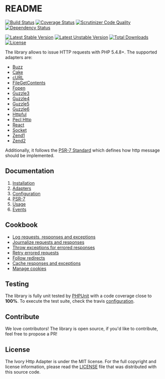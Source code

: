 # README

[![Build Status](https://secure.travis-ci.org/egeloen/ivory-http-adapter.png?branch=master)](http://travis-ci.org/egeloen/ivory-http-adapter)
[![Coverage Status](https://coveralls.io/repos/egeloen/ivory-http-adapter/badge.png?branch=master)](https://coveralls.io/r/egeloen/ivory-http-adapter?branch=master)
[![Scrutinizer Code Quality](https://scrutinizer-ci.com/g/egeloen/ivory-http-adapter/badges/quality-score.png?b=master)](https://scrutinizer-ci.com/g/egeloen/ivory-http-adapter/?branch=master)
[![Dependency Status](http://www.versioneye.com/php/egeloen:http-adapter/badge.svg)](http://www.versioneye.com/php/egeloen:http-adapter)

[![Latest Stable Version](https://poser.pugx.org/egeloen/http-adapter/v/stable.svg)](https://packagist.org/packages/egeloen/http-adapter)
[![Latest Unstable Version](https://poser.pugx.org/egeloen/http-adapter/v/unstable.svg)](https://packagist.org/packages/egeloen/http-adapter)
[![Total Downloads](https://poser.pugx.org/egeloen/http-adapter/downloads.svg)](https://packagist.org/packages/egeloen/http-adapter)
[![License](https://poser.pugx.org/egeloen/http-adapter/license.svg)](https://packagist.org/packages/egeloen/http-adapter)

The library allows to issue HTTP requests with PHP 5.4.8+. The supported adapters are:

 - [Buzz](https://github.com/kriswallsmith/Buzz)
 - [Cake](http://cakephp.org/)
 - [cURL](http://curl.haxx.se/)
 - [FileGetContents](http://php.net/manual/en/function.file-get-contents.php)
 - [Fopen](http://php.net/manual/en/function.fopen.php)
 - [Guzzle3](http://guzzle3.readthedocs.org/)
 - [Guzzle4](http://guzzle.readthedocs.org/en/v5/)
 - [Guzzle5](http://guzzle.readthedocs.org/en/v5/)
 - [Guzzle6](http://guzzle.readthedocs.org/en/v6/)
 - [Httpful](http://phphttpclient.com/)
 - [Pecl Http](http://devel-m6w6.rhcloud.com/mdref/http)
 - [React](http://reactphp.org/)
 - [Socket](http://php.net/manual/en/function.stream-socket-client.php)
 - [Zend1](http://framework.zend.com/manual/1.12/en/zend.http.html)
 - [Zend2](http://framework.zend.com/manual/2.0/en/modules/zend.http.html)

Additionally, it follows the [PSR-7 Standard](https://github.com/php-fig/fig-standards/blob/master/proposed/http-message.md)
which defines how http message should be implemented.

## Documentation

 1. [Installation](/doc/installation.md)
 2. [Adapters](/doc/adapters.md)
 3. [Configuration](/doc/configuration.md)
 4. [PSR-7](/doc/psr-7.md)
 5. [Usage](/doc/usage.md)
 6. [Events](/doc/events.md)

## Cookbook

 - [Log requests, responses and exceptions](/doc/events.md#logger)
 - [Journalize requests and responses](/doc/events.md#history)
 - [Throw exceptions for errored responses](/doc/events.md#status-code)
 - [Retry errored requests](/doc/events.md#retry)
 - [Follow redirects](/doc/events.md#redirect)
 - [Cache responses and exceptions](/doc/events.md#cache)
 - [Manage cookies](/doc/events.md#cookie)

## Testing

The library is fully unit tested by [PHPUnit](http://www.phpunit.de/) with a code coverage close to **100%**. To
execute the test suite, check the travis [configuration](/.travis.yml).

## Contribute

We love contributors! The library is open source, if you'd like to contribute, feel free to propose a PR!

## License

The Ivory Http Adapter is under the MIT license. For the full copyright and license information, please read the
[LICENSE](/LICENSE) file that was distributed with this source code.
